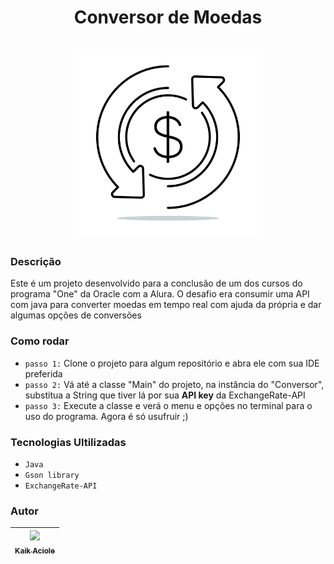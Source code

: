 <div align="center">
  <h1 align="center">
    Conversor de Moedas
    <br/>
    <br/>
    <img src="./Conversor_de_moedas/src/imgs/foto-conversor.jpg" alt="Conversor Image" width="300">
  </h1>
</div>


### Descrição

<p>Este é um projeto desenvolvido para a conclusão de um dos cursos do programa "One" da Oracle com a Alura.
O desafio era consumir uma API com java para converter moedas em tempo real com ajuda da própria e dar algumas opções de
conversões</p>

### Como rodar
- `passo 1:`
Clone o projeto para algum repositório e abra ele com sua IDE preferida
- `passo 2:` 
Vá até a classe "Main" do projeto, na instância do "Conversor", substitua a String que tiver lá por sua <strong>API key</strong> da ExchangeRate-API
- `passo 3:`
Execute a classe e verá o menu e opções no terminal para o uso do programa. Agora é só usufruir ;)

### Tecnologias Ultilizadas
- `Java`
- `Gson library`
- `ExchangeRate-API`

### Autor

| [<img loading="lazy" src="https://avatars.githubusercontent.com/u/143836390?s=400&u=ae5227ca9557d6ea90581fbafe05ef85d56e90c1&v=4" width=115><br><sub>Kaik Aciole</sub>](https://github.com/KaikAciole) |
|:----------------------------------------------------------------------------------------------------------------------------------------------------:|




